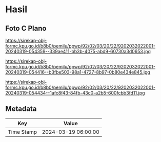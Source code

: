 # Hasil

## Foto C Plano

https://sirekap-obj-formc.kpu.go.id/b8b0/pemilu/ppwp/92/02/03/20/22/9202032022001-20240319-054359--339ae411-bb3b-4075-abd9-60730a3d0653.jpg

https://sirekap-obj-formc.kpu.go.id/b8b0/pemilu/ppwp/92/02/03/20/22/9202032022001-20240319-054416--b3fbe503-98a1-4727-8b97-0b80e434e845.jpg

https://sirekap-obj-formc.kpu.go.id/b8b0/pemilu/ppwp/92/02/03/20/22/9202032022001-20240319-054434--1afc8f43-84fb-43c0-a2b5-600fcbb3fd11.jpg


## Metadata

| Key        | Value               |
| ---------- | ------------------- |
| Time Stamp | 2024-03-19 06:00:00 |




